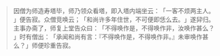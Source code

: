 
> 因僧为师造寿塔毕，师乃领众看塔，即入塔内端坐云：​「一客不烦两主人。​」便告寂。众僧竞唤云；​「和尚许多年住世，不可便即恁么去。​」遂舁归。主事办斋了，师复上堂告众曰：​「不得唤作是，不得唤作非，汝唤作甚么？​」时有僧出：​「承闻和尚有言：『不得唤作是，不得唤作非。』未审唤作甚么？​」师便珍重告寂。
